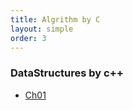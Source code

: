 ```yaml
---
title: Algrithm by C
layout: simple
order: 3
---
```

### DataStructures by c++
- [Ch01](https://github.com/Han-Daon/Algrithm-by-C-.git)
